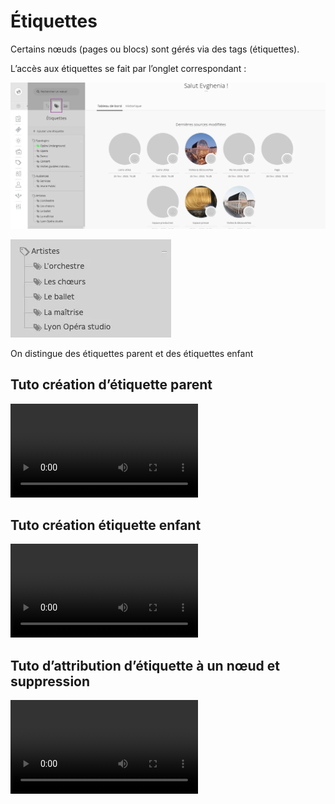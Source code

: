 # Étiquettes

Certains nœuds (pages ou blocs) sont gérés via des tags (étiquettes).

L’accès aux étiquettes se fait par l’onglet correspondant :

![Capture d’écran 2022-02-25 à 16.34.16.webp](etiquettes/Capture_decran_2022-02-25_a_16.34.16.webp)

![Capture d’écran 2022-02-25 à 16.35.35.webp](etiquettes/Capture_decran_2022-02-25_a_16.35.35.webp)

On distingue des étiquettes parent et des étiquettes enfant

## Tuto création d’étiquette parent 

<video controls>
<source src="/user/etiquettes/Enregistrement_de_lecran_2022-02-25_a_16.39.06.webm" type="video/webm">
Your browser does not support the video tag.
</video>

## Tuto création étiquette enfant 

<video controls>
<source src="/user/etiquettes/Enregistrement_de_lecran_2022-02-25_a_16.40.22.webm" type="video/webm">
Your browser does not support the video tag.
</video>

## Tuto d’attribution d’étiquette à un nœud et suppression

<video controls>
<source src="/user/etiquettes/Enregistrement_de_lecran_2022-02-25_a_16.43.36.webm" type="video/webm">
Your browser does not support the video tag.
</video>
